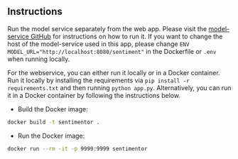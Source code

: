## Instructions

Run the model service separately from the web app. Please visit the [model-service GitHub](https://github.com/remla23-team19/model-service) for instructions on how to run it. If you want to change the host of the model-service used in this app, please change `ENV MODEL_URL="http://localhost:8080/sentiment"` in the Dockerfile or `.env` when running locally.

For the webservice, you can either run it locally or in a Docker container. Run it locally by installing the requirements via `pip install -r requirements.txt` and then running `python app.py`. Alternatively, you can run it in a Docker container by following the instructions below.

* Build the Docker image:
```zsh
docker build -t sentimentor .
```

* Run the Docker image:
```zsh
docker run --rm -it -p 9999:9999 sentimentor
```
